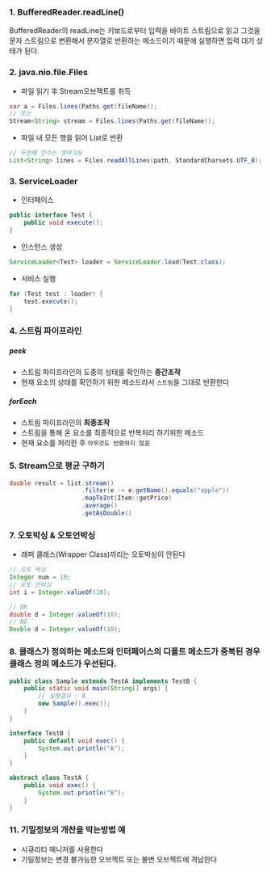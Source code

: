 ### 1. BufferedReader.readLine()
BufferedReader의 readLine는 키보드로부터 입력을 바이트 스트림으로 읽고 그것을 문자 스트림으로 변환해서 문자열로 반환하는 메소드이기 때문에 실행하면 입력 대기 상태가 된다.
### 2. java.nio.file.Files
- 파일 읽기 후 Stream오브젝트를 취득
```java
var a = Files.lines(Paths.get(fileName));
// 또는
Stream<String> stream = Files.lines(Paths.get(fileName));
```
- 파일 내 모든 행을 읽어 List로 반환
```java
// 두번째 인수는 생략가능
List<String> lines = Files.readAllLines(path, StandardCharsets.UTF_8);
```
### 3. ServiceLoader
- 인터페이스
```java
public interface Test {
    public void execute();
}
```
- 인스턴스 생성
```java
ServiceLoader<Test> loader = ServiceLoader.load(Test.class);
```
- 서비스 실행
```java
for (Test test : loader) {
    test.execute();
}
```
### 4. 스트림 파이프라인
##### peek
- 스트림 파이프라인의 도중의 상태를 확인하는 **중간조작**
- 현재 요소의 상태를 확인하기 위한 메소드라서 `스트림`을 그대로 반환한다
##### forEach
- 스트림 파이프라인의 **최종조작**
- 스트림을 통해 온 요소를 최종적으로 반복처리 하기위한 메소드
- 현재 요소를 처리한 후 `아무것도 반환하지 않음`
### 5. Stream으로 평균 구하기
```java
double result = list.stream()
                    .filter(e -> e.getName().equals("apple"))
                    .mapToInt(Item::getPrice)
                    .average()
                    .getAsDouble()
```
### 7. 오토박싱 & 오토언박싱
- 래퍼 클래스(Wrapper Class)끼리는 오토박싱이 안된다
```java
// 오토 박싱
Integer num = 10;
// 오토 언박싱
int i = Integer.valueOf(10);

// OK
double d = Integer.valueOf(10);
// NG
Double d = Integer.valueOf(10);
```
### 8. 클래스가 정의하는 메소드와 인터페이스의 디폴트 메소드가 중복된 경우 클래스 정의 메소드가 우선된다.
```java
public class Sample extends TestA implements TestB {
    public static void main(String[] args) {
        // 실행결과 : B
        new Sample().exec();
    }
}

interface TestB {
    public default void exec() {
        System.out.println("A");
    }
}

abstract class TestA {
    public void exec() {
        System.out.println("B");
    }
}
```
### 11. 기밀정보의 개찬을 막는방법 예
- 시큐리티 매니저를 사용한다
- 기밀정보는 변경 불가능한 오브젝트 또는 불변 오브젝트에 격납한다